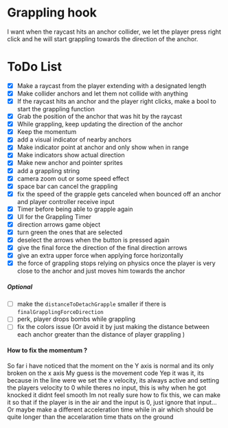 # Grappling hook
I want when the raycast hits an anchor collider, we let the player press right click and he will start grappling towards the direction of the anchor.

# ToDo List
- [x] Make a raycast from the player extending with a designated length
- [x] Make collider anchors and let them not collide with anything
- [x] If the raycast hits an anchor and the player right clicks, make a bool to start the grappling function
- [x] Grab the position of the anchor that was hit by the raycast
- [x] While grappling, keep updating the direction of the anchor
- [x] Keep the momentum
- [x] add a visual indicator of nearby anchors
- [x] Make indicator point at anchor and only show when in range
- [x] Make indicators show actual direction
- [x] Make new anchor and pointer sprites
- [x] add a grappling string
- [x] camera zoom out or some speed effect
- [x] space bar can cancel the grappling
- [x] fix the speed of the grapple gets canceled when bounced off an anchor and player controller receive input
- [x] Timer before being able to grapple again
- [x] UI for the Grappling Timer
- [x] direction arrows game object
- [x] turn green the ones that are selected
- [x] deselect the arrows when the button is pressed again
- [x] give the final force the direction of the final direction arrows
- [x] give an extra upper force when applying force horizontally
- [x] the force of grappling stops relying on physics once the player is very close to the anchor and just moves him towards the anchor
##### Optional
- [ ] make the `distanceToDetachGrapple` smaller if there is `finalGrapplingForceDirection`
- [ ] perk, player drops bombs while grappling
- [ ] fix the colors issue (Or avoid it by just making the distance between each anchor greater than the distance of player grappling )

#### How to fix the momentum ?
So far i have noticed that the moment on the Y axis is normal and its only broken on the x axis
My guess is the movement code
Yep it was it, its because in the line were we set the x velocity, its always active and setting the players velocity to 0 while theres no input, this is why when he got knocked it didnt feel smooth
Im not really sure how to fix this, we can make it so that if the player is in the air and the input is 0, just ignore that input...
Or maybe make a different acceleration time while in air which should be quite longer than the accelaration time thats on the ground